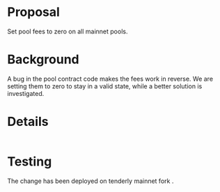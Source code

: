 # Proposal
Set pool fees to zero on all mainnet pools.

# Background
A bug in the pool contract code makes the fees work in reverse. We are setting them to zero to stay in a valid state, while a better solution is investigated.

# Details

```

```

# Testing
The change has been deployed on tenderly mainnet fork []().